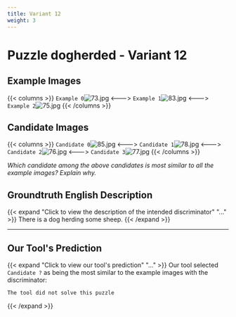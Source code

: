 ```yaml
---
title: Variant 12
weight: 3
---
```


# Puzzle dogherded - Variant 12

## Example Images
{{< columns >}}
`Example 0`![73.jpg](/natscene_data/images/73.jpg)
<--->
`Example 1`![83.jpg](/natscene_data/images/83.jpg)
<--->
`Example 2`![75.jpg](/natscene_data/images/75.jpg)
{{< /columns >}}

## Candidate Images
{{< columns >}}
`Candidate 0`![85.jpg](/natscene_data/images/85.jpg)
<--->
`Candidate 1`![78.jpg](/natscene_data/images/78.jpg)
<--->
`Candidate 2`![76.jpg](/natscene_data/images/76.jpg)
<--->
`Candidate 3`![77.jpg](/natscene_data/images/77.jpg)
{{< /columns >}}

*Which candidate among the above candidates is most similar to all the example images? Explain why.*

## Groundtruth English Description

{{< expand "Click to view the description of the intended discriminator" "..." >}}
There is a dog herding some sheep.
{{< /expand >}}

---



## Our Tool's Prediction

{{< expand "Click to view our tool's prediction" "..." >}}
Our tool selected `Candidate ?` as being the most similar to the example images with the discriminator:
```plaintext
The tool did not solve this puzzle
```
{{< /expand >}}
